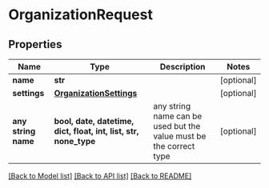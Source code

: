 # OrganizationRequest


## Properties
Name | Type | Description | Notes
------------ | ------------- | ------------- | -------------
**name** | **str** |  | [optional] 
**settings** | [**OrganizationSettings**](OrganizationSettings.md) |  | [optional] 
**any string name** | **bool, date, datetime, dict, float, int, list, str, none_type** | any string name can be used but the value must be the correct type | [optional]

[[Back to Model list]](../README.md#documentation-for-models) [[Back to API list]](../README.md#documentation-for-api-endpoints) [[Back to README]](../README.md)


